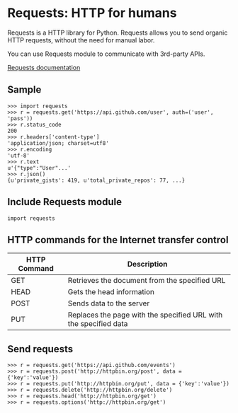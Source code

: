 # Requests: HTTP for humans

Requests is a HTTP library for Python. Requests allows you to send organic HTTP requests, without the need for manual labor.

You can use Requests module to communicate with 3rd-party APIs.

[Requests documentation](http://docs.python-requests.org/en/latest/index.html)

## Sample

```
>>> import requests
>>> r = requests.get('https://api.github.com/user', auth=('user', 'pass'))
>>> r.status_code
200
>>> r.headers['content-type']
'application/json; charset=utf8'
>>> r.encoding
'utf-8'
>>> r.text
u'{"type":"User"...'
>>> r.json()
{u'private_gists': 419, u'total_private_repos': 77, ...}
```
## Include Requests module

```
import requests
```

## HTTP commands for the Internet transfer control

|HTTP Command | Description|
|-------------|------------|
|GET | Retrieves the document from the specified URL|
|HEAD | Gets the head information|
|POST | Sends data to the server |
|PUT| Replaces the page with the specified URL with the specified data|

## Send requests

```
>>> r = requests.get('https://api.github.com/events')
>>> r = requests.post('http://httpbin.org/post', data = {'key':'value'})
>>> r = requests.put('http://httpbin.org/put', data = {'key':'value'})
>>> r = requests.delete('http://httpbin.org/delete')
>>> r = requests.head('http://httpbin.org/get')
>>> r = requests.options('http://httpbin.org/get')
```
